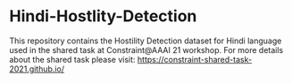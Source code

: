 # Hindi-Hostlity-Detection
This repository contains the Hostility Detection dataset for Hindi language used in the shared task at Constraint@AAAI 21 workshop. For more details about the shared task please visit: https://constraint-shared-task-2021.github.io/
